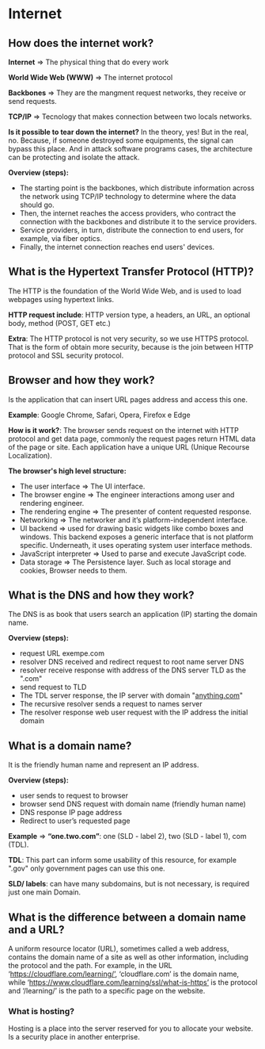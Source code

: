 # Internet

## How does the internet work?

**Internet** ⇒ The physical thing that do every work

**World Wide Web (WWW)** ⇒ The internet protocol

**Backbones** ⇒ They are the mangment request networks, they receive or send requests. 

**TCP/IP** ⇒ Tecnology that makes connection between two locals networks.

**Is it possible to tear down the internet?** In the theory, yes! But in the real, no. Because, if someone destroyed some equipments, the signal can bypass this place. And in attack software programs cases, the architecture can be protecting and isolate the attack.

**Overview (steps):** 

- The starting point is the backbones, which distribute information across the network using TCP/IP technology to determine where the data should go.
- Then, the internet reaches the access providers, who contract the connection with the backbones and distribute it to the service providers.
- Service providers, in turn, distribute the connection to end users, for example, via fiber optics.
- Finally, the internet connection reaches end users' devices.

## What is the Hypertext Transfer Protocol (HTTP)?

The HTTP is the foundation of the World Wide Web, and is used to load webpages using hypertext links. 

**HTTP request include**: HTTP version type, a headers, an URL, an optional body, method (POST, GET etc.) 

**Extra**: The HTTP protocol is not very security, so we use HTTPS protocol.
That is the form of obtain more security, because is the join between HTTP protocol and SSL security protocol.
## Browser and how they work?

Is the application that can insert URL pages address and access this one.

**Example**: Google Chrome, Safari, Opera, Firefox e Edge

**How is it work?**: The browser sends request on the internet with HTTP protocol and get data page, commonly the request pages return HTML data of the page or site. Each application have a unique URL (Unique Recourse Localization).

**The browser's high level structure:**

- The user interface ⇒ The UI interface.
- The browser engine ⇒ The engineer interactions among user and rendering engineer.
- The rendering engine ⇒ The presenter of content requested response.
- Networking ⇒ The networker and it’s platform-independent interface.
- UI backend ⇒ used for drawing basic widgets like combo boxes and windows. This backend exposes a generic interface that is not platform specific. Underneath, it uses operating system user interface methods.
- JavaScript interpreter ⇒ Used to parse and execute JavaScript code.
- Data storage ⇒ The Persistence layer. Such as local storage and cookies, Browser needs to them.

## What is the DNS and how they work?

The DNS is as book that users search an application (IP) starting the domain name.

**Overview (steps):**

- request URL exempe.com
- resolver DNS received and redirect request to root name server DNS
- resolver receive response with address of the DNS server TLD as the ".com"
- send request to TLD
- The TDL server response, the IP server with domain "[anything.com](http://anything.com/)"
- The recursive resolver sends a request to names server
- The resolver response web user request with the IP address the initial domain

## What is a domain name?

It is the friendly human name and represent an IP address.

**Overview (steps):** 

- user sends to request to browser
- browser send DNS request with domain name (friendly human name)
- DNS response IP page address
- Redirect to user’s requested page

**Example** ⇒ **“one.two.com”**: one (SLD - label 2), two (SLD - label 1), com (TDL).

**TDL**: This part can inform some usability of this resource, for example ".gov" only government pages can use this one.

**SLD/ labels**: can have many subdomains, but is not necessary, is required just one main Domain.

## **What is the difference between a domain name and a URL?**

A uniform resource locator (URL), sometimes called a web address, contains the domain name of a site as well as other information, including the protocol and the path. For example, in the URL ‘https://cloudflare.com/learning/’, ‘cloudflare.com’ is the domain name, while ‘https://www.cloudflare.com/learning/ssl/what-is-https’ is the protocol and ‘/learning/’ is the path to a specific page on the website.

### What is hosting?

Hosting is a place into the server reserved for you to allocate your website. Is a security place in another enterprise.
